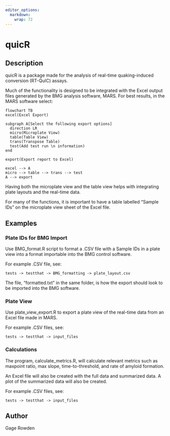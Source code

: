 ```yaml
---
editor_options: 
  markdown: 
    wrap: 72
---
```


# quicR

## Description

quicR is a package made for the analysis of real-time quaking-induced
conversion (RT-QuIC) assays.

Much of the functionality is designed to be integrated with the Excel
output files generated by the BMG analysis software, MARS. For best
results, in the MARS software select:

``` mermaid
flowchart TB
excel(Excel Export)

subgraph A[Select the following export options]
  direction LR
  micro(Microplate View)
  table(Table View)
  trans(Transpose Table)
  test(Add test run \n information)
end

export(Export report to Excel)

excel --> A
micro --> table --> trans --> test
A --> export
```

Having both the microplate view and the table view helps with
integrating plate layouts and the real-time data.

For many of the functions, it is important to have a table labelled
“Sample IDs” on the microplate view sheet of the Excel file.

## Examples

### Plate IDs for BMG Import

Use BMG_format.R script to format a .CSV file with a Sample IDs in a
plate view into a format importable into the BMG control software.

For example .CSV file, see:

```         
tests -> testthat -> BMG_formatting -> plate_layout.csv
```

The file, “formatted.txt” in the same folder, is how the export should
look to be imported into the BMG software.

### Plate View

Use plate_view_export.R to export a plate view of the real-time data
from an Excel file made in MARS.

For example .CSV files, see:

```         
tests -> testthat -> input_files
```

### Calculations

The program, calculate_metrics.R, will calculate relevant metrics such
as maxpoint ratio, max slope, time-to-threshold, and rate of amyloid
formation.

An Excel file will also be created with the full data and summarized
data. A plot of the summarized data will also be created.

For example .CSV files, see:

```         
tests -> testthat -> input_files
```

## Author

Gage Rowden
